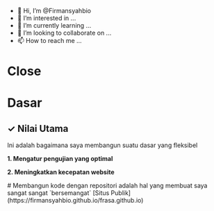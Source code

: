 - 👋 Hi, I’m @Firmansyahbio
- 👀 I’m interested in ...
- 🌱 I’m currently learning ...
- 💞️ I’m looking to collaborate on ...
- 📫 How to reach me ...

<!---
Firmansyahbio/Firmansyahbio is a ✨ special ✨ repository because its `README.md` (this file) appears on your GitHub profile.
You can click the Preview link to take a look at your changes.
--->

# Close
<h1>Dasar</h1>
<h2>✓ Nilai Utama</h2>
<p>Ini adalah bagaimana saya membangun suatu dasar yang fleksibel</p>
<strong><p>1. Mengatur pengujian yang optimal</p></strong>
<strong><p>2. Meningkatkan kecepatan website</p></strong>
# Membangun kode dengan repositori adalah hal yang membuat saya sangat sangat `bersemangat`
[Situs Publik](https://firmansyahbio.github.io/frasa.github.io)

